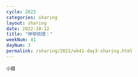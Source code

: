 ```yaml
---
cycle: 2022
categories: sharing
layout: sharing
date: 2022-10-12
title: "神學梳理："
weekNum: 41
dayNum: 3
permalink: /sharing/2022/wk41-day3-sharing.html
---
```


[](https://eccseattle.github.io/media/sharing/2022/wk041/2022-10-12-bin.m4a)

`小錢`

